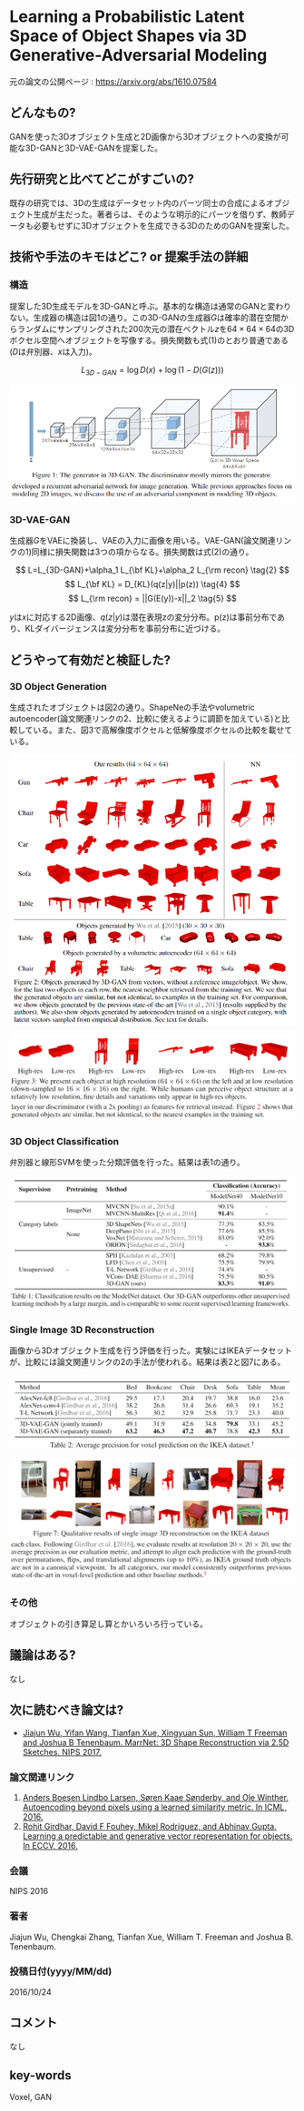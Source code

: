 # Learning a Probabilistic Latent Space of Object Shapes via 3D Generative-Adversarial Modeling

元の論文の公開ページ : https://arxiv.org/abs/1610.07584

## どんなもの?
GANを使った3Dオブジェクト生成と2D画像から3Dオブジェクトへの変換が可能な3D-GANと3D-VAE-GANを提案した。

## 先行研究と比べてどこがすごいの?
既存の研究では、3Dの生成はデータセット内のパーツ同士の合成によるオブジェクト生成が主だった。著者らは、そのような明示的にパーツを借りず、教師データも必要もせずに3Dオブジェクトを生成できる3DのためのGANを提案した。

## 技術や手法のキモはどこ? or 提案手法の詳細
### **構造**
提案した3D生成モデルを3D-GANと呼ぶ。基本的な構造は通常のGANと変わりない。生成器の構造は図1の通り。この3D-GANの生成器$G$は確率的潜在空間からランダムにサンプリングされた200次元の潜在ベクトル$z$を$64\times 64\times 64$の3Dボクセル空間へオブジェクトを写像する。損失関数も式(1)のとおり普通である($D$は弁別器、$x$は入力)。

$$
L_{3D-GAN} = \log D(x)+\log (1-D(G(z))) \tag{1}
$$

![fig1](img/LaPLSoOSv3GM/fig1.png)

### **3D-VAE-GAN**
生成器$G$をVAEに換装し、VAEの入力に画像を用いる。VAE-GAN(論文関連リンクの1)同様に損失関数は3つの項からなる。損失関数は式(2)の通り。

$$
L=L_{3D-GAN}+\alpha_1 L_{\bf KL}+\alpha_2 L_{\rm recon} \tag{2}
$$
$$
L_{\bf KL} = D_{KL}(q(z|y)||p(z)) \tag{4}
$$
$$
L_{\rm recon} = ||G(E(y))-x||_2 \tag{5}
$$

$y$は$x$に対応する2D画像、$q(z|y)$は潜在表現zの変分分布。p(z)は事前分布であり、KLダイバージェンスは変分分布を事前分布に近づける。

## どうやって有効だと検証した?
### **3D Object Generation**
生成されたオブジェクトは図2の通り。ShapeNeの手法やvolumetric autoencoder(論文関連リンクの2、比較に使えるように調節を加えている)と比較している。また、図3で高解像度ボクセルと低解像度ボクセルの比較を載せている。

![fig2](img/LaPLSoOSv3GM/fig2.png)

![fig3](img/LaPLSoOSv3GM/fig3.png)

### **3D Object Classification**
弁別器と線形SVMを使った分類評価を行った。結果は表1の通り。

![tab1](img/LaPLSoOSv3GM/table1.png)

### **Single Image 3D Reconstruction**
画像から3Dオブジェクト生成を行う評価を行った。実験にはIKEAデータセットが、比較には論文関連リンクの2の手法が使われる。結果は表2と図7にある。

![tab2](img/LaPLSoOSv3GM/table2.png)

![fig7](img/LaPLSoOSv3GM/fig7.png)

### **その他**
オブジェクトの引き算足し算とかいろいろ行っている。

## 議論はある?
なし

## 次に読むべき論文は?
- [Jiajun Wu, Yifan Wang, Tianfan Xue, Xingyuan Sun, William T Freeman and Joshua B Tenenbaum. MarrNet: 3D Shape Reconstruction via 2.5D Sketches. NIPS 2017.](https://arxiv.org/abs/1711.03129)

### 論文関連リンク
1. [Anders Boesen Lindbo Larsen, Søren Kaae Sønderby, and Ole Winther. Autoencoding beyond pixels using a learned similarity metric. In ICML, 2016.](https://arxiv.org/pdf/1512.09300.pdf)
2. [Rohit Girdhar, David F Fouhey, Mikel Rodriguez, and Abhinav Gupta. Learning a predictable and generative vector representation for objects. In ECCV, 2016.](https://arxiv.org/abs/1603.08637)

### 会議
NIPS 2016

### 著者
Jiajun Wu, Chengkai Zhang, Tianfan Xue, William T. Freeman and Joshua B. Tenenbaum.

### 投稿日付(yyyy/MM/dd)
2016/10/24

## コメント
なし

## key-words
Voxel, GAN
